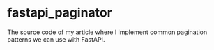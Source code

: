 # fastapi_paginator

The source code of my article where I implement common pagination patterns we can use with FastAPI.
